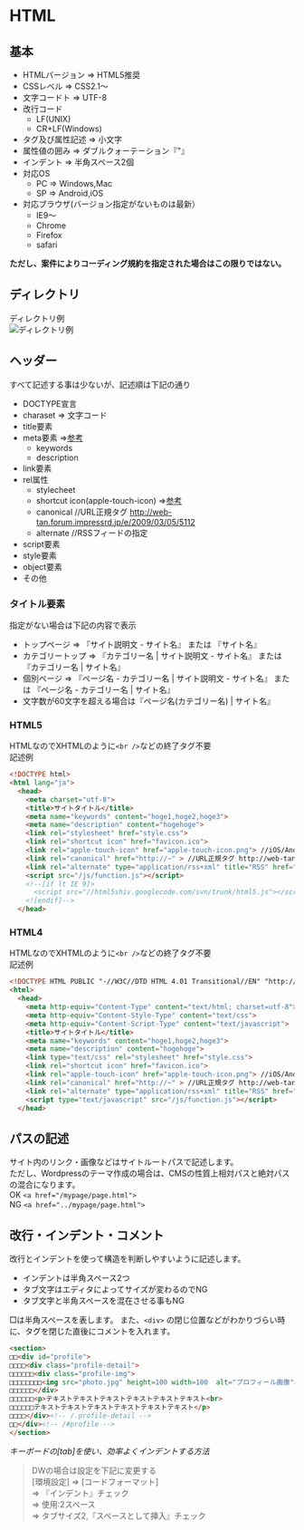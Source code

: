 HTML
================

基本
---------------
+ HTMLバージョン ⇒ HTML5推奨
+ CSSレベル ⇒ CSS2.1〜
+ 文字コードト ⇒ UTF-8
+ 改行コード
  + LF(UNIX)
  + CR+LF(Windows)
+ タグ及び属性記述 ⇒ 小文字
+ 属性値の囲み ⇒ ダブルクォーテーション『"』
+ インデント ⇒ 半角スペース2個
+ 対応OS
  + PC ⇒ Windows,Mac
  + SP ⇒ Android,iOS
+ 対応ブラウザ(バージョン指定がないものは最新）
  + IE9〜
  + Chrome
  + Firefox
  + safari

**ただし、案件によりコーディング規約を指定された場合はこの限りではない。** 

ディレクトリ
---------------
ディレクトリ例  
![ディレクトリ例](http://www.m-r-design.com/images_outside/directory.png "ディレクトリ例")

ヘッダー
---------------
すべて記述する事は少ないが、記述順は下記の通り  

+ DOCTYPE宣言
+ charaset ⇒ 文字コード
+ title要素
+ meta要素 ⇒[参考](https://github.com/mrd-takahashi/coding-guideline/blob/master/META.md)
  + keywords
  + description
+ link要素
+ rel属性
  + stylecheet
  + shortcut icon(apple-touch-icon) ⇒[参考](https://github.com/mrd-takahashi/coding-guideline/blob/master/ETC.md)
  + canonical //URL正規タグ http://web-tan.forum.impressrd.jp/e/2009/03/05/5112
  + alternate //RSSフィードの指定
+ script要素
+ style要素
+ object要素
+ その他  

### タイトル要素   
指定がない場合は下記の内容で表示  

+ トップページ ⇒ 『サイト説明文 - サイト名』 または 『サイト名』
+ カテゴリートップ ⇒ 『カテゴリー名 | サイト説明文 - サイト名』 または 『カテゴリー名 | サイト名』
+ 個別ページ ⇒ 『ページ名 - カテゴリー名 | サイト説明文 - サイト名』 または 『ページ名 - カテゴリー名 | サイト名』
+ 文字数が60文字を超える場合は『ページ名(カテゴリー名) | サイト名』

### HTML5  
HTMLなのでXHTMLのように```<br />```などの終了タグ不要  
記述例 
```html
<!DOCTYPE html>
<html lang="ja">
  <head>
    <meta charset="utf-8">
    <title>サイトタイトル</title>
    <meta name="keywords" content="hoge1,hoge2,hoge3">
    <meta name="description" content="hogehoge">
    <link rel="stylesheet" href="style.css">
    <link rel="shortcut icon" href="favicon.ico">
    <link rel="apple-touch-icon" href="apple-touch-icon.png"> //iOS/Androidショートカット用画像
    <link rel="canonical" href="http://~" > //URL正規タグ http://web-tan.forum.impressrd.jp/e/2009/03/05/5112
    <link rel="alternate" type="application/rss+xml" title="RSS" href="feed/"> //RSSフィードの指定
    <script src="/js/function.js"></script>
    <!--[if lt IE 9]>
      <script src="//html5shiv.googlecode.com/svn/trunk/html5.js"></script>
    <![endif]-->
  </head>
```


### HTML4  
HTMLなのでXHTMLのように```<br />```などの終了タグ不要  
記述例  
```html
<!DOCTYPE HTML PUBLIC "-//W3C//DTD HTML 4.01 Transitional//EN" "http://www.w3.org/TR/html4/loose.dtd">
<html>
  <head>
    <meta http-equiv="Content-Type" content="text/html; charset=utf-8">
    <meta http-equiv="Content-Style-Type" content="text/css">
    <meta http-equiv="Content-Script-Type" content="text/javascript">
    <title>サイトタイトル</title>
    <meta name="keywords" content="hoge1,hoge2,hoge3">
    <meta name="description" content="hogehoge">
    <link type="text/css" rel="stylesheet" href="style.css">
    <link rel="shortcut icon" href="favicon.ico">
    <link rel="apple-touch-icon" href="apple-touch-icon.png"> //iOS/Androidショートカット用画像
    <link rel="canonical" href="http://~" > //URL正規タグ http://web-tan.forum.impressrd.jp/e/2009/03/05/5112
    <link rel="alternate" type="application/rss+xml" title="RSS" href="feed/"> //RSSフィードの指定
    <script type="text/javascript" src="/js/function.js"></script>
  </head>
```

パスの記述
---------------
サイト内のリンク・画像などはサイトルートパスで記述します。  
ただし、Wordpressのテーマ作成の場合は、CMSの性質上相対パスと絶対パスの混合になります。  
OK  ```<a href="/mypage/page.html">```  
NG  ```<a href="../mypage/page.html">```  

改行・インデント・コメント
---------------
改行とインデントを使って構造を判断しやすいように記述します。 

+ インデントは半角スペース2つ  
+ タブ文字はエディタによってサイズが変わるのでNG  
+ タブ文字と半角スペースを混在させる事もNG  
 
□は半角スペースを表します。 
また、```<div>``` の閉じ位置などがわかりづらい時に、タグを閉じた直後にコメントを入れます。
```html
<section>
□□<div id="profile">
□□□□<div class="profile-detail">
□□□□□□<div class="profile-img">
□□□□□□□□<img src="photo.jpg" height=100 width=100  alt="プロフィール画像">
□□□□□□</div>
□□□□□□<p>テキストテキストテキストテキストテキストテキスト<br>
□□□□□□テキストテキストテキストテキストテキストテキスト</p>
□□□□</div><!-- /.profile-detail -->
□□</div><!-- /#profile -->
</section>
```

*キーボードの[tab]を使い、効率よくインデントする方法*  
> DWの場合は設定を下記に変更する  
> [環境設定] ⇒ [コードフォーマット]  
> ⇒ 『インデント』チェック  
> ⇒  使用:2スペース  
> ⇒  タブサイズ2,『スペースとして挿入』チェック  
